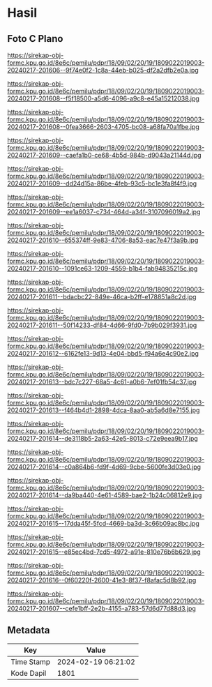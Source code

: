 # Hasil

## Foto C Plano

https://sirekap-obj-formc.kpu.go.id/8e6c/pemilu/pdpr/18/09/02/20/19/1809022019003-20240217-201606--9f74e0f2-1c8a-44eb-b025-df2a2dfb2e0a.jpg

https://sirekap-obj-formc.kpu.go.id/8e6c/pemilu/pdpr/18/09/02/20/19/1809022019003-20240217-201608--f5f18500-a5d6-4096-a9c8-e45a15212038.jpg

https://sirekap-obj-formc.kpu.go.id/8e6c/pemilu/pdpr/18/09/02/20/19/1809022019003-20240217-201608--0fea3666-2603-4705-bc08-a68fa70a1fbe.jpg

https://sirekap-obj-formc.kpu.go.id/8e6c/pemilu/pdpr/18/09/02/20/19/1809022019003-20240217-201609--caefa1b0-ce68-4b5d-984b-d9043a21144d.jpg

https://sirekap-obj-formc.kpu.go.id/8e6c/pemilu/pdpr/18/09/02/20/19/1809022019003-20240217-201609--dd24d15a-86be-4feb-93c5-bc1e3fa8f4f9.jpg

https://sirekap-obj-formc.kpu.go.id/8e6c/pemilu/pdpr/18/09/02/20/19/1809022019003-20240217-201609--ee1a6037-c734-464d-a34f-3107096019a2.jpg

https://sirekap-obj-formc.kpu.go.id/8e6c/pemilu/pdpr/18/09/02/20/19/1809022019003-20240217-201610--655374ff-9e83-4706-8a53-eac7e47f3a9b.jpg

https://sirekap-obj-formc.kpu.go.id/8e6c/pemilu/pdpr/18/09/02/20/19/1809022019003-20240217-201610--1091ce63-1209-4559-b1b4-fab94835215c.jpg

https://sirekap-obj-formc.kpu.go.id/8e6c/pemilu/pdpr/18/09/02/20/19/1809022019003-20240217-201611--bdacbc22-849e-46ca-b2ff-e178851a8c2d.jpg

https://sirekap-obj-formc.kpu.go.id/8e6c/pemilu/pdpr/18/09/02/20/19/1809022019003-20240217-201611--50f14233-df84-4d66-9fd0-7b9b029f3931.jpg

https://sirekap-obj-formc.kpu.go.id/8e6c/pemilu/pdpr/18/09/02/20/19/1809022019003-20240217-201612--6162fe13-9d13-4e04-bbd5-f94a6e4c90e2.jpg

https://sirekap-obj-formc.kpu.go.id/8e6c/pemilu/pdpr/18/09/02/20/19/1809022019003-20240217-201613--bdc7c227-68a5-4c61-a0b6-7ef01fb54c37.jpg

https://sirekap-obj-formc.kpu.go.id/8e6c/pemilu/pdpr/18/09/02/20/19/1809022019003-20240217-201613--f464b4d1-2898-4dca-8aa0-ab5a6d8e7155.jpg

https://sirekap-obj-formc.kpu.go.id/8e6c/pemilu/pdpr/18/09/02/20/19/1809022019003-20240217-201614--de3118b5-2a63-42e5-8013-c72e9eea9b17.jpg

https://sirekap-obj-formc.kpu.go.id/8e6c/pemilu/pdpr/18/09/02/20/19/1809022019003-20240217-201614--c0a864b6-fd9f-4d69-9cbe-5600fe3d03e0.jpg

https://sirekap-obj-formc.kpu.go.id/8e6c/pemilu/pdpr/18/09/02/20/19/1809022019003-20240217-201614--da9ba440-4e61-4589-bae2-1b24c06812e9.jpg

https://sirekap-obj-formc.kpu.go.id/8e6c/pemilu/pdpr/18/09/02/20/19/1809022019003-20240217-201615--17dda45f-5fcd-4669-ba3d-3c66b09ac8bc.jpg

https://sirekap-obj-formc.kpu.go.id/8e6c/pemilu/pdpr/18/09/02/20/19/1809022019003-20240217-201615--e85ec4bd-7cd5-4972-a91e-810e76b6b629.jpg

https://sirekap-obj-formc.kpu.go.id/8e6c/pemilu/pdpr/18/09/02/20/19/1809022019003-20240217-201616--0f60220f-2600-41e3-8f37-f8afac5d8b92.jpg

https://sirekap-obj-formc.kpu.go.id/8e6c/pemilu/pdpr/18/09/02/20/19/1809022019003-20240217-201607--cefe1bff-2e2b-4155-a783-57d6d77d88d3.jpg


## Metadata

| Key        | Value               |
| ---------- | ------------------- |
| Time Stamp | 2024-02-19 06:21:02 |
| Kode Dapil | 1801                |



